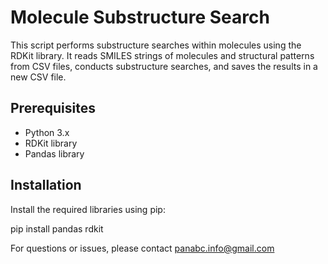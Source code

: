 # Molecule Substructure Search

This script performs substructure searches within molecules using the RDKit library. It reads SMILES strings of molecules and structural patterns from CSV files, conducts substructure searches, and saves the results in a new CSV file.

## Prerequisites

- Python 3.x
- RDKit library
- Pandas library

## Installation

Install the required libraries using pip:

pip install pandas rdkit

For questions or issues, please contact panabc.info@gmail.com

